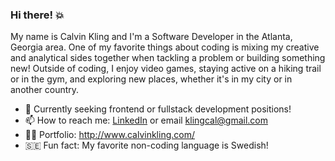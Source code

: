 ### Hi there! 💥

My name is Calvin Kling and I'm a Software Developer in the Atlanta, Georgia area. One of my favorite things about coding is mixing my creative and analytical sides together when tackling a problem or building something new! Outside of coding, I enjoy video games, staying active on a hiking trail or in the gym, and exploring new places, whether it's in my city or in another country. 

- 🔭  Currently seeking frontend or fullstack development positions!
- 📫  How to reach me: [LinkedIn](https://www.linkedin.com/in/calvin-kling-872a3a65/) or email klingcal@gmail.com
- 👨‍💻  Portfolio: http://www.calvinkling.com/
- 🇸🇪  Fun fact: My favorite non-coding language is Swedish!
